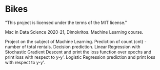 # Bikes

"This project is licensed under the terms of the MIT license."

Msc in Data Science 2020-21, Dimokritos. Machine Learning course. 

Project on the subject of Machine Learning. 
Prediction of count (cnt) - number of total rentals. 
Decision prediction. 
Linear Regression with Stochastic Gradient Descent and print the loss function over epochs and print loss with respect to y-y'. 
Logistic Regression prediction and print loss with respect to y-y'. 
